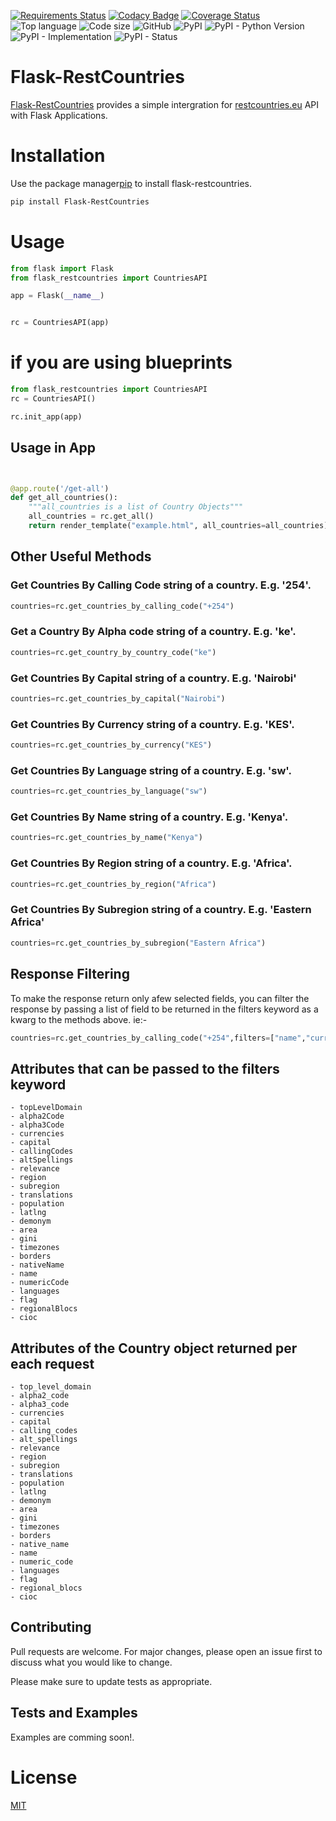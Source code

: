 [![Requirements Status](https://requires.io/github/allansifuna/Flask-RestCountries/requirements.svg?branch=main)](https://requires.io/github/allansifuna/Flask-RestCountries/requirements/?branch=main)
[![Codacy Badge](https://api.codacy.com/project/badge/Grade/95668732c0014077abf06e7826c1becf)](https://www.codacy.com/manual/allansifuna/Flask-RestCountries?utm_source=github.com&amp;utm_medium=referral&amp;utm_content=allansifuna/Flask-RestCountries&amp;utm_campaign=Badge_Grade)
[![Coverage Status](https://coveralls.io/repos/github/allansifuna/Flask-RestCountries/badge.svg?branch=main)](https://coveralls.io/github/allansifuna/Flask-RestCountries?branch=main)
![Top language](https://img.shields.io/github/languages/top/allansifuna/Flask-RestCountries)
![Code size](https://img.shields.io/github/languages/code-size/allansifuna/Flask-RestCountries?color=dark-green)
![GitHub](https://img.shields.io/github/license/allansifuna/Flask-RestCountries?color=dark-green)
![PyPI](https://img.shields.io/pypi/v/Flask-RestCountries)
![PyPI - Python Version](https://img.shields.io/pypi/pyversions/Flask-RestCountries?color=dark-green)
![PyPI - Implementation](https://img.shields.io/pypi/implementation/Flask-RestCountries?color=yellow)
![PyPI - Status](https://img.shields.io/pypi/status/Flask-RestCountries)
# Flask-RestCountries
[Flask-RestCountries](https://pypi.org/project/Flask-RestCountries/) provides a simple intergration for [restcountries.eu](https://restcountries.eu) API with Flask Applications.

# Installation

Use the package manager[pip](https://pip.pypa.io/en/stable/) to install flask-restcountries.

```bash
pip install Flask-RestCountries
```

# Usage

```python
from flask import Flask
from flask_restcountries import CountriesAPI

app = Flask(__name__)


rc = CountriesAPI(app)
```


# if you are using blueprints
```python
from flask_restcountries import CountriesAPI
rc = CountriesAPI()

rc.init_app(app)
```

## Usage in App
```python


@app.route('/get-all')
def get_all_countries():
    """all_countries is a list of Country Objects"""
    all_countries = rc.get_all()
    return render_template("example.html", all_countries=all_countries)


```

## Other Useful Methods

### Get Countries By Calling Code string of a country. E.g. '254'.
```python
countries=rc.get_countries_by_calling_code("+254")
```

### Get a Country By Alpha code string of a country. E.g. 'ke'.
```python
countries=rc.get_country_by_country_code("ke")
```

### Get Countries By Capital string of a country. E.g. 'Nairobi'
```python
countries=rc.get_countries_by_capital("Nairobi")
```

### Get Countries By Currency string of a country. E.g. 'KES'.
```python
countries=rc.get_countries_by_currency("KES")
```

### Get Countries By Language string of a country. E.g. 'sw'.
```python
countries=rc.get_countries_by_language("sw")
```

### Get Countries By Name string of a country. E.g. 'Kenya'.
```python
countries=rc.get_countries_by_name("Kenya")
```

### Get Countries By Region string of a country. E.g. 'Africa'.
```python
countries=rc.get_countries_by_region("Africa")
```

### Get Countries By Subregion string of a country. E.g. 'Eastern Africa'
```python
countries=rc.get_countries_by_subregion("Eastern Africa")
```

## Response Filtering
To make the response return only afew selected fields, you can filter the response by passing a list
of field to be returned in the filters keyword as a kwarg to the methods above. ie:-

```python
countries=rc.get_countries_by_calling_code("+254",filters=["name","currencies","capital"])
```

## Attributes that can be passed to the filters keyword
    - topLevelDomain
    - alpha2Code
    - alpha3Code
    - currencies
    - capital
    - callingCodes
    - altSpellings
    - relevance
    - region
    - subregion
    - translations
    - population
    - latlng
    - demonym
    - area
    - gini
    - timezones
    - borders
    - nativeName
    - name
    - numericCode
    - languages
    - flag
    - regionalBlocs
    - cioc


## Attributes of the Country object returned per each request
    - top_level_domain
    - alpha2_code
    - alpha3_code
    - currencies
    - capital
    - calling_codes
    - alt_spellings
    - relevance
    - region
    - subregion
    - translations
    - population
    - latlng
    - demonym
    - area
    - gini
    - timezones
    - borders
    - native_name
    - name
    - numeric_code
    - languages
    - flag
    - regional_blocs
    - cioc

## Contributing
Pull requests are welcome. For major changes, please open an issue first to discuss what you would like to change.

Please make sure to update tests as appropriate.
## Tests and Examples

Examples are comming soon!.
# License
[MIT](https://github.com/allansifuna/Flask-RestCountries/blob/main/LICENSE)
